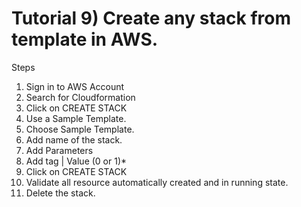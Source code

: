 # Tutorial 9) Create any stack from template in AWS.

Steps
1) Sign in to AWS Account
2) Search for Cloudformation
3) Click on CREATE STACK
4) Use a Sample Template.
5) Choose Sample Template.
6) Add name of the stack.
7) Add Parameters
8) Add tag | Value (0 or 1)*
9) Click on CREATE STACK
10) Validate all resource automatically created and in running state.
11) Delete the stack.